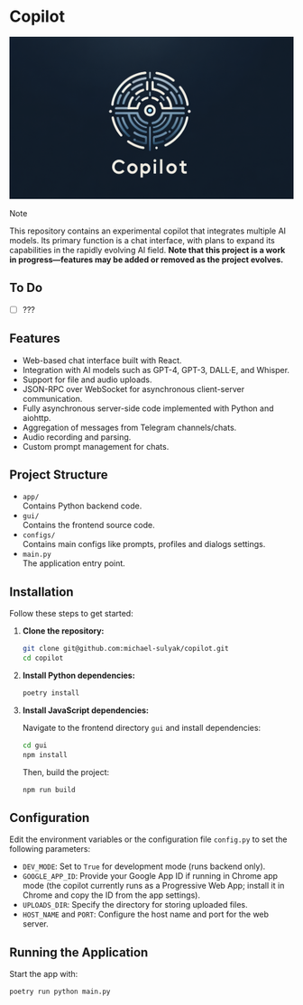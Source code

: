 # Copilot

![Copilot](./poster.png)

> [!NOTE]
> This repository contains an experimental copilot that integrates multiple AI models. Its primary function is a chat interface, with plans to expand its capabilities in the rapidly evolving AI field. **Note that this project is a work in progress—features may be added or removed as the project evolves.**

## To Do

- [ ] ???

## Features

- Web-based chat interface built with React.
- Integration with AI models such as GPT-4, GPT-3, DALL·E, and Whisper.
- Support for file and audio uploads.
- JSON-RPC over WebSocket for asynchronous client-server communication.
- Fully asynchronous server-side code implemented with Python and aiohttp.
- Aggregation of messages from Telegram channels/chats.
- Audio recording and parsing.
- Custom prompt management for chats.

## Project Structure

- `app/`  
  Contains Python backend code.
- `gui/`  
  Contains the frontend source code.
- `configs/`  
  Contains main configs like prompts, profiles and dialogs settings.
- `main.py`  
  The application entry point.

## Installation

Follow these steps to get started:

1. **Clone the repository:**

   ```bash
   git clone git@github.com:michael-sulyak/copilot.git
   cd copilot
   ```

2. **Install Python dependencies:**

   ```bash
   poetry install
   ```

3. **Install JavaScript dependencies:**

   Navigate to the frontend directory `gui` and install dependencies:

   ```bash
   cd gui
   npm install
   ```

   Then, build the project:

   ```bash
   npm run build
   ```

## Configuration

Edit the environment variables or the configuration file `config.py` to set the following parameters:

- `DEV_MODE`: Set to `True` for development mode (runs backend only).
- `GOOGLE_APP_ID`: Provide your Google App ID if running in Chrome app mode (the copilot currently runs as a Progressive Web App; install it in Chrome and copy the ID from the app settings).
- `UPLOADS_DIR`: Specify the directory for storing uploaded files.
- `HOST_NAME` and `PORT`: Configure the host name and port for the web server.

## Running the Application

Start the app with:

```bash
poetry run python main.py
```
